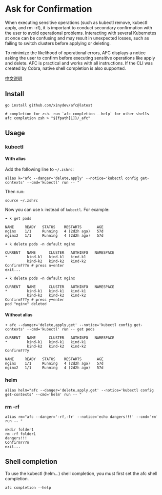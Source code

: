 # Ask for Confirmation

When executing sensitive operations (such as kubectl remove, kubectl apply, and rm -rf), it is important to conduct secondary confirmation with the user to avoid operational problems. Interacting with several Kubernetes at once can be confusing and may result in unexpected losses, such as failing to switch clusters before applying or deleting.

To minimize the likelihood of operational errors, AFC displays a notice asking the user to confirm before executing sensitive operations like apply and delete. AFC is practical and works with all instructions. If the CLI was created by Cobra, native shell completion is also supported.

[中文说明](README-CN.md)

## Install

```shell
go install github.com/xinydev/afc@latest

# completion for zsh. run `afc completion --help` for other shells
afc completion zsh > "${fpath[1]}/_afc"
```

## Usage

### kubectl

#### With alias

Add the following line to `~/.zshrc`:

```shell
alias k="afc --danger='delete,apply' --notice='kubectl config get-contexts' --cmd='kubectl' run -- "
```

Then run:

```shell
source ~/.zshrc
```

Now you can use `k` instead of `kubectl`. For example:

```shell
➜ k get pods

NAME     READY   STATUS    RESTARTS       AGE
nginx    1/1     Running   4 (2d2h ago)   57d
nginx2   1/1     Running   4 (2d2h ago)   57d

➜ k delete pods -n default nginx

CURRENT   NAME      CLUSTER   AUTHINFO   NAMESPACE
*         kind-k1   kind-k1   kind-k1    
          kind-k2   kind-k2   kind-k2    
Confirm???n # press n+enter 
exit...

➜ k delete pods -n default nginx 

CURRENT   NAME      CLUSTER   AUTHINFO   NAMESPACE
*         kind-k1   kind-k1   kind-k1    
          kind-k2   kind-k2   kind-k2    
Confirm???y # press y+enter
pod "nginx" deleted
```

#### Without alias

```shell
➜ afc --danger='delete,apply,get' --notice='kubectl config get-contexts' --cmd='kubectl' run -- get pods

CURRENT   NAME      CLUSTER   AUTHINFO   NAMESPACE
*         kind-k1   kind-k1   kind-k1    
          kind-k2   kind-k2   kind-k2    
Confirm???y

NAME     READY   STATUS    RESTARTS       AGE
nginx    1/1     Running   4 (2d2h ago)   57d
nginx2   1/1     Running   4 (2d2h ago)   57d
```

### helm

```shell
alias helm="afc --danger='delete,apply,get' --notice='kubectl config get-contexts' --cmd='helm' run -- "
```

### rm -rf

```shell
alias rm="afc --danger='-rf,-fr' --notice='echo dangers!!!' --cmd='rm' run -- "
```

```shell
mkdir folder1
rm -rf folder1
dangers!!!
Confirm???n
exit...
```

## Shell completion

To use the kubectl (helm...) shell completion, you must first set the afc shell completion.

```shell
afc completion --help
```
